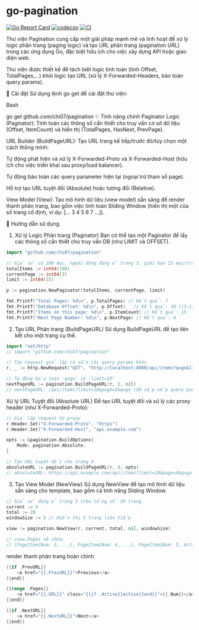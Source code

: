 # go-pagination
[![Go Report Card](https://goreportcard.com/badge/github.com/chi07/pagination)](https://goreportcard.com/report/github.com/chi07/pagination)
[![codecov](https://codecov.io/gh/chi07/pagination/branch/main/graph/badge.svg)](https://codecov.io/gh/chi07/pagination)
[![CI](https://github.com/chi07/pagination/actions/workflows/ci.yml/badge.svg)](https://github.com/chi07/pagination/actions/workflows/ci.yml)


Thư viện Pagination cung cấp một giải pháp mạnh mẽ và linh hoạt để xử lý logic phân trang (paging logic) và tạo URL phân trang (pagination URL) trong các ứng dụng Go, đặc biệt hữu ích cho việc xây dựng API hoặc giao diện web.

Thư viện được thiết kế để tách biệt logic tính toán (tính Offset, TotalPages,...) khỏi logic tạo URL (xử lý X-Forwarded-Headers, bảo toàn query params).


🚀 Cài đặt
Sử dụng lệnh go get để cài đặt thư viện:

Bash

go get github.com/chi07/pagination
✨ Tính năng chính
Paginator Logic (Paginator): Tính toán các thông số cần thiết cho truy vấn cơ sở dữ liệu (Offset, ItemCount) và hiển thị (TotalPages, HasNext, PrevPage).

URL Builder (BuildPageURL): Tạo URL trang kế tiếp/trước đó/tùy chọn một cách thông minh:

Tự động phát hiện và xử lý X-Forwarded-Proto và X-Forwarded-Host (hữu ích cho việc triển khai sau proxy/load balancer).

Tự động bảo toàn các query parameter hiện tại (ngoại trừ tham số page).

Hỗ trợ tạo URL tuyệt đối (Absolute) hoặc tương đối (Relative).

View Model (View): Tạo mô hình dữ liệu (view model) sẵn sàng để render thanh phân trang, bao gồm việc tính toán Sliding Window (hiển thị một cửa sổ trang cố định, ví dụ: [... 3 4 5 6 7 ...]).

📖 Hướng dẫn sử dụng
1. Xử lý Logic Phân trang (Paginator)
   Bạn có thể tạo một Paginator để lấy các thông số cần thiết cho truy vấn DB (như LIMIT và OFFSET).
```go
import "github.com/chi07/pagination"

// Giả sử có 100 mục, người dùng đang ở trang 3, giới hạn 15 mục/trang
totalItems := int64(100)
currentPage := int64(3)
limit := int64(15)

p := pagination.NewPaginator(totalItems, currentPage, limit)

fmt.Printf("Total Pages: %d\n", p.TotalPages) // Kết quả: 7
fmt.Printf("Database Offset: %d\n", p.Offset)   // Kết quả: 30 ((3-1) * 15)
fmt.Printf("Items on this page: %d\n", p.ItemCount) // Kết quả: 15
fmt.Printf("Next Page Number: %d\n", p.NextPage) // Kết quả: 4
```

2. Tạo URL Phân trang (BuildPageURL)
   Sử dụng BuildPageURL để tạo liên kết cho một trang cụ thể.
```go
import "net/http"
// import "github.com/chi07/pagination"

// Tạo request giả lập có sẵn các query params khác
r, _ := http.NewRequest("GET", "http://localhost:8080/api/items?q=go&limit=10", nil)

// Tự động bảo toàn 'q=go' và 'limit=10'
nextPageURL := pagination.BuildPageURL(r, 2, nil) 
// nextPageURL: /api/items?limit=10&page=2&q=go (đã sắp xếp query params)
```

Xử lý URL Tuyệt đối (Absolute URL)
Để tạo URL tuyệt đối và xử lý các proxy header (như X-Forwarded-Proto):

```go
// Giả lập request từ proxy
r.Header.Set("X-Forwarded-Proto", "https")
r.Header.Set("X-Forwarded-Host", "api.example.com")

opts := &pagination.BuildOptions{
    Mode: pagination.Absolute,
}

// Tạo URL tuyệt đối cho trang 4
absoluteURL := pagination.BuildPageURL(r, 4, opts) 
// absoluteURL: https://api.example.com/api/items?limit=10&page=4&q=go
```

3. Tạo View Model (NewView)
   Sử dụng NewView để tạo mô hình dữ liệu sẵn sàng cho template, bao gồm cả tính năng Sliding Window.
```go
// Giả sử đang ở trang 5 trên tổng số 20 trang
current := 5
total := 20
windowSize := 5 // Hiển thị 5 trang liên tiếp

view := pagination.NewView(r, current, total, nil, windowSize)

// view.Pages sẽ chứa:
// [PageItem{Num: 3, ...}, PageItem{Num: 4, ...}, PageItem{Num: 5, Active: true, ...}, PageItem{Num: 6, ...}, PageItem{Num: 7, ...}]
```

render thanh phân trang hoàn chỉnh.
```go
{{if .PrevURL}}
    <a href="{{.PrevURL}}">Previous</a>
{{end}}

{{range .Pages}}
    <a href="{{.URL}}" class="{{if .Active}}active{{end}}">{{.Num}}</a>
{{end}}

{{if .NextURL}}
    <a href="{{.NextURL}}">Next</a>
{{end}}
```